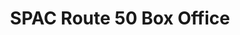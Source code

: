 ---
title: "SPAC Route 50 Box Office"
url: /saratoga-springs/spac-route-50-box-office/
shop: Tickets
---